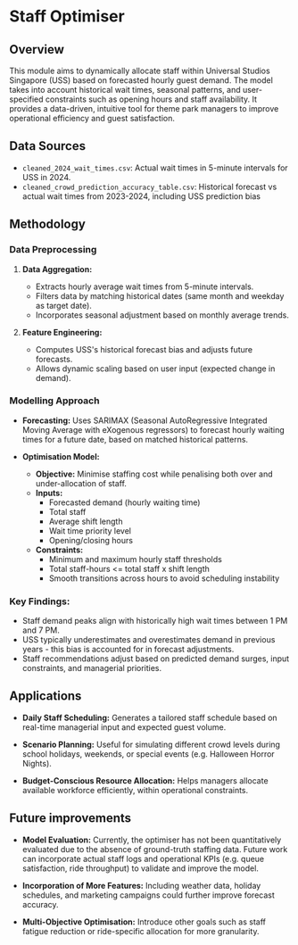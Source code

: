 # Staff Optimiser

## Overview

This module aims to dynamically allocate staff within Universal Studios Singapore (USS) based on forecasted hourly guest demand. The model takes into account historical wait times, seasonal patterns, and user-specified constraints such as opening hours and staff availability. It provides a data-driven, intuitive tool for theme park managers to improve operational efficiency and guest satisfaction.

## Data Sources

- `cleaned_2024_wait_times.csv`: Actual wait times in 5-minute intervals for USS in 2024.
- `cleaned_crowd_prediction_accuracy_table.csv`: Historical forecast vs actual wait times from 2023-2024, including USS prediction bias

## Methodology

### Data Preprocessing

1. **Data Aggregation:**
    - Extracts hourly average wait times from 5-minute intervals.
    - Filters data by matching historical dates (same month and weekday as target date).
    - Incorporates seasonal adjustment based on monthly average trends.

2. **Feature Engineering:**
    - Computes USS's historical forecast bias and adjusts future forecasts.
    - Allows dynamic scaling based on user input (expected change in demand).

### Modelling Approach

- **Forecasting:**
    Uses SARIMAX (Seasonal AutoRegressive Integrated Moving Average with eXogenous regressors) to forecast hourly waiting times for a future date, based on matched historical patterns.

- **Optimisation Model:**
    - **Objective:** Minimise staffing cost while penalising both over and under-allocation of staff.
    - **Inputs:**
        - Forecasted demand (hourly waiting time)
        - Total staff
        - Average shift length
        - Wait time priority level
        - Opening/closing hours
    - **Constraints:**
        - Minimum and maximum hourly staff thresholds
        - Total staff-hours <= total staff x shift length
        - Smooth transitions across hours to avoid scheduling instability

### Key Findings:

- Staff demand peaks align with historically high wait times between 1 PM and 7 PM.
- USS typically underestimates and overestimates demand in previous years - this bias is accounted for in forecast adjustments.
- Staff recommendations adjust based on predicted demand surges, input constraints, and managerial priorities.

## Applications

- **Daily Staff Scheduling:**
    Generates a tailored staff schedule based on real-time managerial input and expected guest volume.

- **Scenario Planning:**
    Useful for simulating different crowd levels during school holidays, weekends, or special events (e.g. Halloween Horror Nights).

- **Budget-Conscious Resource Allocation:**
    Helps managers allocate available workforce efficiently, within operational constraints.

## Future improvements

- **Model Evaluation:**
    Currently, the optimiser has not been quantitatively evaluated due to the absence of ground-truth staffing data. Future work can incorporate actual staff logs and operational KPIs (e.g. queue satisfaction, ride throughput) to validate and improve the model.

- **Incorporation of More Features:**
    Including weather data, holiday schedules, and marketing campaigns could further improve forecast accuracy.

- **Multi-Objective Optimisation:**
    Introduce other goals such as staff fatigue reduction or ride-specific allocation for more granularity.

